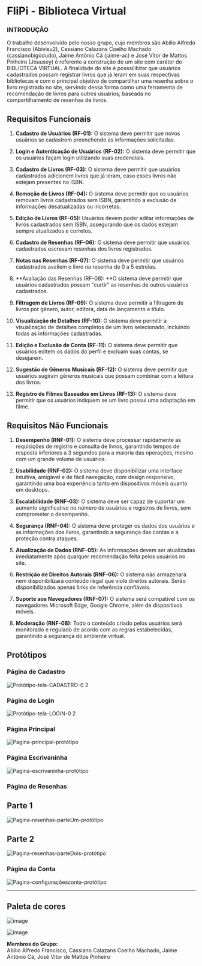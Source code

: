 
# FliPi - Biblioteca Virtual

### INTRODUÇÃO
O trabalho desenvolvido pelo nosso grupo, cujo membros são Abílio Alfredo Francisco (Abivisu2), Cassiano Calazans Coelho Machado (cassianobigodudo), Jaime António Cá (jaime-ac) e José Vitor de Mattos Pinheiro (Jouusey) é referente a construção de um site com caráter de BIBLIOTECA VIRTUAL. A finalidade do site é posssilibitar que usuários cadastrados possam registrar livros que já leram em suas respectivas bibliotecas e com o principal objetivo de compartilhar uma resenha sobre o livro registrado no site, servindo dessa forma como uma ferramenta de recomendação de livros para outros usuários, baseada no compartilhamento de resenhas de livros. 

## Requisitos Funcionais

1. **Cadastro de Usuários (RF-01):** O sistema deve permitir que novos usuários se cadastrem preenchendo as informações solicitadas.
     
2. **Login e Autenticação de Usuários (RF-02):** O sistema deve permitir que os usuários façam login utilizando suas credenciais.
3. **Cadastro de Livros (RF-03):** O sistema deve permitir que usuários cadastrados adicionem livros que já leram, caso esses livros não estejam presentes no ISBN.
4. **Remoção de Livros (RF-04):** O sistema deve permitir que os usuários removam livros cadastrados sem ISBN, garantindo a exclusão de informações desatualizadas ou incorretas.
5. **Edição de Livros (RF-05):** Usuários devem poder editar informações de livros cadastrados sem ISBN, assegurando que os dados estejam sempre atualizados e corretos.
6. **Cadastro de Resenhas (RF-06):** O sistema deve permitir que usuários cadastrados escrevam resenhas dos livros registrados.
7. **Notas nas Resenhas (RF-07):** O sistema deve permitir que usuários cadastrados avaliem o livro na resenha de 0 a 5 estrelas.
8. **Avaliação das Resenhas (RF-08): **O sistema deve permitir que usuários cadastrados possam "curtir" as resenhas de outros usuários cadastrados.
9. **Filtragem de Livros (RF-09):** O sistema deve permitir a filtragem de livros por gênero, autor, editora, data de lançamento e título.
10. **Visualização de Detalhes (RF-10):** O sistema deve permitir a visualização de detalhes completos de um livro selecionado, incluindo todas as informações cadastradas.
11. **Edição e Exclusão de Conta (RF-11):** O sistema deve permitir que usuários editem os dados do perfil e excluam suas contas, se desejarem.
12. **Sugestão de Gêneros Musicais (RF-12):** O sistema deve permitir que usuários sugiram gêneros musicais que possam combinar com a leitura dos livros.
13. **Registro de Filmes Baseados em Livros (RF-13):** O sistema deve permitir que os usuários indiquem se um livro possui uma adaptação em filme.

## Requisitos Não Funcionais

1. **Desempenho (RNF-01):** O sistema deve processar rapidamente as requisições de registro e consulta de livros, garantindo tempos de resposta inferiores a 3 segundos para a maioria das operações, mesmo com um grande volume de usuários.
   
3. **Usabilidade (RNF-02):** O sistema deve disponibilizar uma interface intuitiva, amigável e de fácil navegação, com design responsivo, garantindo uma boa experiência tanto em dispositivos móveis quanto em desktops.
4. **Escalabilidade (RNF-03):** O sistema deve ser capaz de suportar um aumento significativo no número de usuários e registros de livros, sem comprometer o desempenho.
5. **Segurança (RNF-04):** O sistema deve proteger os dados dos usuários e as informações dos livros, garantindo a segurança das contas e a proteção contra ataques.
6. **Atualização de Dados (RNF-05):** As informações devem ser atualizadas imediatamente após qualquer recomendação feita pelos usuários no site.
7. **Restrição de Direitos Autorais (RNF-06):** O sistema não armazenará nem disponibilizará conteúdo ilegal que viole direitos autorais. Serão disponibilizados apenas links de referência confiáveis.
8. **Suporte aos Navegadores (RNF-07):** O sistema será compatível com os navegadores Microsoft Edge, Google Chrome, além de dispositivos móveis.
9. **Moderação (RNF-08):** Todo o conteúdo criado pelos usuários será monitorado e regulado de acordo com as regras estabelecidas, garantindo a segurança do ambiente virtual.

## Protótipos

### Página de Cadastro  
![Protótipo-tela-CADASTRO-0 2](https://github.com/user-attachments/assets/85f21700-5042-45f1-8e7c-9775596c3ee2)

### Página de Login  
![Protótipo-tela-LOGIN-0 2](https://github.com/user-attachments/assets/5b31fb4d-ba0e-4dc0-9508-49406571a3f0)

### Página Principal
![Pagina-principal-protótipo](https://github.com/user-attachments/assets/443eb6c7-957f-42dc-a302-6b6c9965b469)

### Página Escrivaninha
![Pagina-escrivaninha-protótipo](https://github.com/user-attachments/assets/cd6e05ca-fe5b-4914-81e1-4bf31a3b7ca7)

### Página de Resenhas
## Parte 1
![Pagina-resenhas-parteUm-protótipo](https://github.com/user-attachments/assets/d0bea091-cab3-427f-b26f-5a1cc08af266)

## Parte 2
![Pagina-resenhas-parteDois-protótipo](https://github.com/user-attachments/assets/61a27777-da06-481a-a2aa-12394a088a4e)

### Página da Conta 
![Pagina-configuraçõesconta-protótipo](https://github.com/user-attachments/assets/bfbcf96b-9baa-4ff9-a732-5167b1c7a20c)

---
## Paleta de cores
![image](https://github.com/user-attachments/assets/306015c4-87ee-4e47-8710-8942a2069528)

![image](https://github.com/user-attachments/assets/9405752d-27b6-4a56-be2d-bacaa5008e50)

**Membros do Grupo:**  
Abílio Alfredo Francisco, Cassiano Calazans Coelho Machado, Jaime António Cá, José Vitor de Mattos Pinheiro
